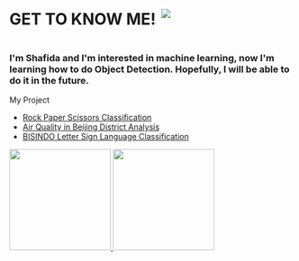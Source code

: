 <div style="display: flex; align-items: center;">
  <h1 style="margin-right: 10px;">GET TO KNOW ME!</h1>
  <img src="https://github.com/shafidaaaa/shafidaaaa/blob/main/pixel%20art%20totoro5.png" style="max-height: 150px;">
</div>

### I'm Shafida and I'm interested in machine learning, now I'm learning how to do Object Detection. Hopefully, I will be able to do it in the future.


My Project
- [Rock Paper Scissors Classification](https://github.com/shafidaaaa/dicoding-belajar/tree/main/Belajar%20Machine%20Learning%20untuk%20Pemula)
- [Air Quality in Beijing District Analysis](https://github.com/shafidaaaa/dicoding-belajar/tree/main/AIRQUALITYV2)
- [BISINDO Letter Sign Language Classification](https://github.com/shafidaaaa/Bangkit/tree/main/Capstone/model)

<p align="left">
<a href="https://github.com/shafidaaaa">
  <img height="180c" src="https://github-readme-stats.vercel.app/api?username=shafidaaaa&show_icons=true&theme=transparent"/>
  <img height="180cm" src="https://github-readme-stats.vercel.app/api/top-langs/?username=shafidaaaa&layout=compact&show_icons=true&theme=transparent"/>
</a>
</p>
